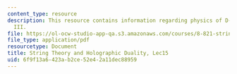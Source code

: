 ```yaml
---
content_type: resource
description: This resource contains information regarding physics of D-branes, Part
  III.
file: https://ol-ocw-studio-app-qa.s3.amazonaws.com/courses/8-821-string-theory-and-holographic-duality-fall-2014/6f9f13a6423ab2ce52e42a11dec88959_MIT8_821S15_Lec15.pdf
file_type: application/pdf
resourcetype: Document
title: String Theory and Holographic Duality, Lec15
uid: 6f9f13a6-423a-b2ce-52e4-2a11dec88959
---
```

